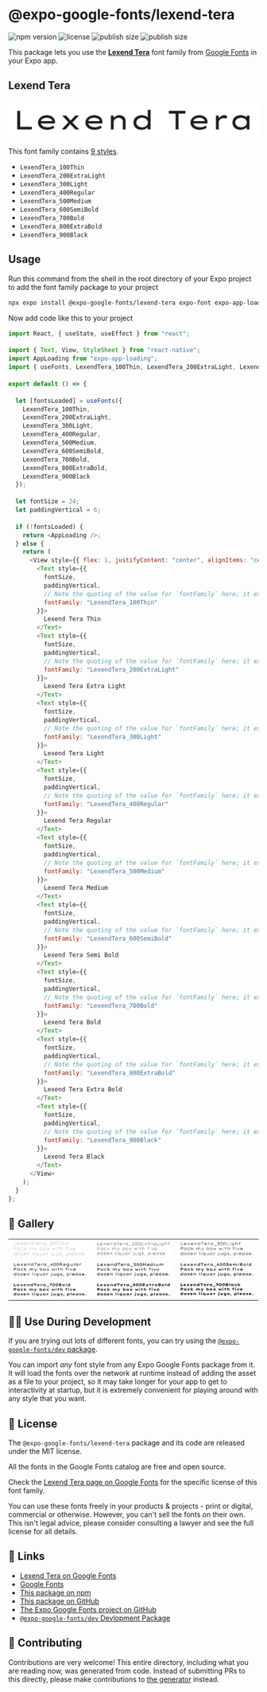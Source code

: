 # @expo-google-fonts/lexend-tera

![npm version](https://flat.badgen.net/npm/v/@expo-google-fonts/lexend-tera)
![license](https://flat.badgen.net/github/license/expo/google-fonts)
![publish size](https://flat.badgen.net/packagephobia/install/@expo-google-fonts/lexend-tera)
![publish size](https://flat.badgen.net/packagephobia/publish/@expo-google-fonts/lexend-tera)

This package lets you use the [**Lexend Tera**](https://fonts.google.com/specimen/Lexend+Tera) font family from [Google Fonts](https://fonts.google.com/) in your Expo app.

## Lexend Tera

![Lexend Tera](./font-family.png)

This font family contains [9 styles](#-gallery).

- `LexendTera_100Thin`
- `LexendTera_200ExtraLight`
- `LexendTera_300Light`
- `LexendTera_400Regular`
- `LexendTera_500Medium`
- `LexendTera_600SemiBold`
- `LexendTera_700Bold`
- `LexendTera_800ExtraBold`
- `LexendTera_900Black`

## Usage

Run this command from the shell in the root directory of your Expo project to add the font family package to your project

```sh
npx expo install @expo-google-fonts/lexend-tera expo-font expo-app-loading
```

Now add code like this to your project

```js
import React, { useState, useEffect } from "react";

import { Text, View, StyleSheet } from "react-native";
import AppLoading from "expo-app-loading";
import { useFonts, LexendTera_100Thin, LexendTera_200ExtraLight, LexendTera_300Light, LexendTera_400Regular, LexendTera_500Medium, LexendTera_600SemiBold, LexendTera_700Bold, LexendTera_800ExtraBold, LexendTera_900Black } from '@expo-google-fonts/lexend-tera';

export default () => {

  let [fontsLoaded] = useFonts({
    LexendTera_100Thin, 
    LexendTera_200ExtraLight, 
    LexendTera_300Light, 
    LexendTera_400Regular, 
    LexendTera_500Medium, 
    LexendTera_600SemiBold, 
    LexendTera_700Bold, 
    LexendTera_800ExtraBold, 
    LexendTera_900Black
  });

  let fontSize = 24;
  let paddingVertical = 6;

  if (!fontsLoaded) {
    return <AppLoading />;
  } else {
    return (
      <View style={{ flex: 1, justifyContent: "center", alignItems: "center" }}>
        <Text style={{
          fontSize,
          paddingVertical,
          // Note the quoting of the value for `fontFamily` here; it expects a string!
          fontFamily: "LexendTera_100Thin"
        }}>
          Lexend Tera Thin
        </Text>
        <Text style={{
          fontSize,
          paddingVertical,
          // Note the quoting of the value for `fontFamily` here; it expects a string!
          fontFamily: "LexendTera_200ExtraLight"
        }}>
          Lexend Tera Extra Light
        </Text>
        <Text style={{
          fontSize,
          paddingVertical,
          // Note the quoting of the value for `fontFamily` here; it expects a string!
          fontFamily: "LexendTera_300Light"
        }}>
          Lexend Tera Light
        </Text>
        <Text style={{
          fontSize,
          paddingVertical,
          // Note the quoting of the value for `fontFamily` here; it expects a string!
          fontFamily: "LexendTera_400Regular"
        }}>
          Lexend Tera Regular
        </Text>
        <Text style={{
          fontSize,
          paddingVertical,
          // Note the quoting of the value for `fontFamily` here; it expects a string!
          fontFamily: "LexendTera_500Medium"
        }}>
          Lexend Tera Medium
        </Text>
        <Text style={{
          fontSize,
          paddingVertical,
          // Note the quoting of the value for `fontFamily` here; it expects a string!
          fontFamily: "LexendTera_600SemiBold"
        }}>
          Lexend Tera Semi Bold
        </Text>
        <Text style={{
          fontSize,
          paddingVertical,
          // Note the quoting of the value for `fontFamily` here; it expects a string!
          fontFamily: "LexendTera_700Bold"
        }}>
          Lexend Tera Bold
        </Text>
        <Text style={{
          fontSize,
          paddingVertical,
          // Note the quoting of the value for `fontFamily` here; it expects a string!
          fontFamily: "LexendTera_800ExtraBold"
        }}>
          Lexend Tera Extra Bold
        </Text>
        <Text style={{
          fontSize,
          paddingVertical,
          // Note the quoting of the value for `fontFamily` here; it expects a string!
          fontFamily: "LexendTera_900Black"
        }}>
          Lexend Tera Black
        </Text>
      </View>
    );
  }
};
```

## 🔡 Gallery


||||
|-|-|-|
|![LexendTera_100Thin](./LexendTera_100Thin.ttf.png)|![LexendTera_200ExtraLight](./LexendTera_200ExtraLight.ttf.png)|![LexendTera_300Light](./LexendTera_300Light.ttf.png)||
|![LexendTera_400Regular](./LexendTera_400Regular.ttf.png)|![LexendTera_500Medium](./LexendTera_500Medium.ttf.png)|![LexendTera_600SemiBold](./LexendTera_600SemiBold.ttf.png)||
|![LexendTera_700Bold](./LexendTera_700Bold.ttf.png)|![LexendTera_800ExtraBold](./LexendTera_800ExtraBold.ttf.png)|![LexendTera_900Black](./LexendTera_900Black.ttf.png)||


## 👩‍💻 Use During Development

If you are trying out lots of different fonts, you can try using the [`@expo-google-fonts/dev` package](https://github.com/expo/google-fonts/tree/master/font-packages/dev#readme).

You can import _any_ font style from any Expo Google Fonts package from it. It will load the fonts over the network at runtime instead of adding the asset as a file to your project, so it may take longer for your app to get to interactivity at startup, but it is extremely convenient for playing around with any style that you want.


## 📖 License

The `@expo-google-fonts/lexend-tera` package and its code are released under the MIT license.

All the fonts in the Google Fonts catalog are free and open source.

Check the [Lexend Tera page on Google Fonts](https://fonts.google.com/specimen/Lexend+Tera) for the specific license of this font family.

You can use these fonts freely in your products & projects - print or digital, commercial or otherwise. However, you can't sell the fonts on their own. This isn't legal advice, please consider consulting a lawyer and see the full license for all details.

## 🔗 Links

- [Lexend Tera on Google Fonts](https://fonts.google.com/specimen/Lexend+Tera)
- [Google Fonts](https://fonts.google.com/)
- [This package on npm](https://www.npmjs.com/package/@expo-google-fonts/lexend-tera)
- [This package on GitHub](https://github.com/expo/google-fonts/tree/master/font-packages/lexend-tera)
- [The Expo Google Fonts project on GitHub](https://github.com/expo/google-fonts)
- [`@expo-google-fonts/dev` Devlopment Package](https://github.com/expo/google-fonts/tree/master/font-packages/dev)

## 🤝 Contributing

Contributions are very welcome! This entire directory, including what you are reading now, was generated from code. Instead of submitting PRs to this directly, please make contributions to [the generator](https://github.com/expo/google-fonts/tree/master/packages/generator) instead.
